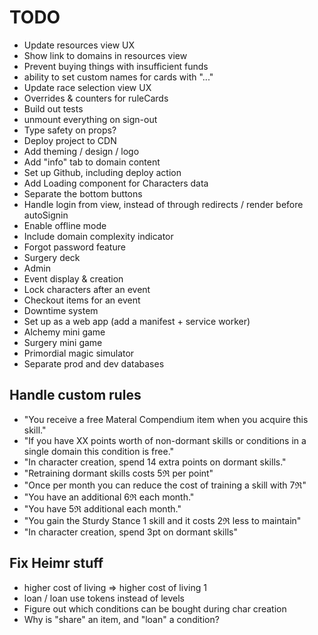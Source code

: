 # TODO

- Update resources view UX
- Show link to domains in resources view
- Prevent buying things with insufficient funds
- ability to set custom names for cards with "..."
- Update race selection view UX
- Overrides & counters for ruleCards
- Build out tests
- unmount everything on sign-out
- Type safety on props?
- Deploy project to CDN
- Add theming / design / logo
- Add "info" tab to domain content
- Set up Github, including deploy action
- Add Loading component for Characters data
- Separate the bottom buttons
- Handle login from view, instead of through redirects / render before autoSignin
- Enable offline mode
- Include domain complexity indicator
- Forgot password feature
- Surgery deck
- Admin
- Event display & creation
- Lock characters after an event
- Checkout items for an event
- Downtime system
- Set up as a web app (add a manifest + service worker)
- Alchemy mini game
- Surgery mini game
- Primordial magic simulator
- Separate prod and dev databases

## Handle custom rules

- "You receive a free Materal Compendium item when you acquire this skill."
- "If you have XX points worth of non-dormant skills or conditions in a single domain this condition is free."
- "In character creation, spend 14 extra points on dormant skills."
- "Retraining dormant skills costs 5ℜ per point"
- "Once per month you can reduce the cost of training a skill with 7ℜ"
- "You have an additional 6ℜ each month."
- "You have 5ℜ additional each month."
- "You gain the Sturdy Stance 1 skill and it costs 2ℜ less to maintain"
- "In character creation, spend 3pt on dormant skills"

## Fix Heimr stuff

- higher cost of living => higher cost of living 1
- loan / loan use tokens instead of levels
- Figure out which conditions can be bought during char creation
- Why is "share" an item, and "loan" a condition?
